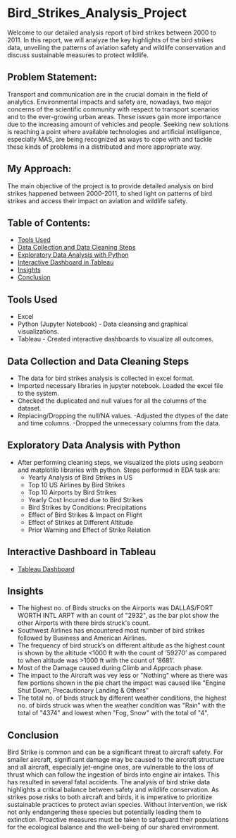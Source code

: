 # Bird_Strikes_Analysis_Project
Welcome to our detailed analysis report of bird strikes between 2000 to 2011. In this report, we will analyze the key highlights of the bird strikes data, unveiling the patterns of aviation safety and wildlife conservation and discuss sustainable measures to protect wildlife.

## Problem Statement:
Transport and communication are in the crucial domain in the field of analytics. Environmental impacts and safety are, nowadays, two major concerns of the scientific community with respect to transport scenarios and to the ever-growing urban areas. These issues gain more importance due to the increasing amount of vehicles and people. Seeking new solutions is reaching a point where available technologies and artificial intelligence, especially MAS, are being recognized as ways to cope with and tackle these kinds of problems in a distributed and more appropriate way.

## My Approach:
The main objective of the project is to provide detailed analysis on bird strikes happened between 2000-2011, to shed light on patterns of bird strikes and access their impact on aviation and wildlife safety.

## Table of Contents:
- [Tools Used](#tools-used)
- [Data Collection and Data Cleaning Steps](#data-collection-and-data-cleaning-steps)
- [Exploratory Data Analysis with Python](exploratory-data-analysis-with-python)
- [Interactive Dashboard in Tableau](interactive-dashboard-in-tableau)
- [Insights](insights)
- [Conclusion](conclusion)

## Tools Used
- Excel
- Python (Jupyter Notebook) - Data cleansing and graphical visualizations.
- Tableau - Created interactive dashboards to visualize all outcomes.

## Data Collection and Data Cleaning Steps
- The data for bird strikes analysis is collected in excel format.
- Imported necessary libraries in jupyter notebook. Loaded the excel file to the system.
- Checked the duplicated and null values for all the columns of the dataset.
- Replacing/Dropping the null/NA values.
   -Adjusted the dtypes of the date and time columns.
   -Dropped the unnecessary columns from the data.

## Exploratory Data Analysis with Python
- After performing cleaning steps, we visualized the plots using seaborn and matplotlib libraries with python. Steps performed in EDA task are:
   - Yearly Analysis of Bird Strikes in US
   - Top 10 US Airlines by Bird Strikes
   - Top 10 Airports by Bird Strikes
   - Yearly Cost Incurred due to Bird Strikes
   - Bird Strikes by Conditions: Precipitations
   - Effect of Bird Strikes & Impact on Flight
   - Effect of Strikes at Different Altitude
   - Prior Warning and Effect of Strike Relation

## Interactive Dashboard in Tableau
- [Tableau Dashboard](https://public.tableau.com/app/profile/kajal.raut/viz/BirdStrikesAnalysisDashboard/Dashboard1)

## Insights
- The highest no. of Birds strucks on the Airports was DALLAS/FORT WORTH INTL ARPT with an count of "2932", as the bar plot show the other Airports with there birds struck's count.
- Southwest Airlines has encountered most number of bird strikes followed by Business and American Airlines.
- The frequency of bird struck’s on different altitude as the highest count is shown by the altitude <1000 ft with the count of ‘59270’ as compared to when altitude was >1000 ft with the count of ‘8681’. 
- Most of the Damage caused during Climb and Approach phase.
- The impact to the Aircraft was vey less or "Nothing" where as there was few portions shown in the pie chart the impact was caused like "Engine Shut Down, Precautionary Landing & Others” 
- The total no. of birds struck by different weather conditions, the highest no. of birds struck was when the weather condition was "Rain" with the total of "4374" and lowest when "Fog, Snow" with the total of "4".

## Conclusion
Bird Strike is common and can be a significant threat to aircraft safety. For smaller aircraft, significant damage may be caused to the aircraft structure and all aircraft, especially jet-engine ones, are vulnerable to the loss of thrust which can follow the ingestion of birds into engine air intakes. This has resulted in several fatal accidents. The analysis of bird strike data highlights a critical balance between safety and wildlife conservation. As strikes pose risks to both aircraft and birds, it is imperative to prioritize sustainable practices to protect avian species. Without intervention, we risk not only endangering these species but potentially leading them to extinction. Proactive measures must be taken to safeguard their populations for the ecological balance and the well-being of our shared environment.








  


